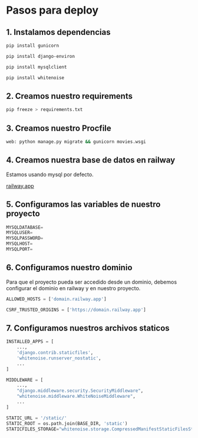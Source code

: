 # Pasos para deploy

## 1. Instalamos dependencias

```bash
pip install gunicorn

pip install django-environ

pip install mysqlclient

pip install whitenoise
```

## 2. Creamos nuestro requirements

```bash
pip freeze > requirements.txt
```

## 3. Creamos nuestro Procfile

```bash
web: python manage.py migrate && gunicorn movies.wsgi
```

## 4. Creamos nuestra base de datos en railway

Estamos usando mysql por defecto.

[railway.app](https://railway.app/)

## 5. Configuramos las variables de nuestro proyecto

```python
MYSQLDATABASE=
MYSQLUSER=
MYSQLPASSWORD=
MYSQLHOST=
MYSQLPORT=
```

## 6. Configuramos nuestro dominio

Para que el proyecto pueda ser accedido desde un dominio, debemos configurar el dominio en railway y en nuestro proyecto.

```py
ALLOWED_HOSTS = ['domain.railway.app']

CSRF_TRUSTED_ORIGINS = ['https://domain.railway.app']

```

## 7. Configuramos nuestros archivos staticos

```py
INSTALLED_APPS = [
    ...,
    'django.contrib.staticfiles',
    'whitenoise.runserver_nostatic',    
    ...
]

MIDDLEWARE = [
    ...,
    "django.middleware.security.SecurityMiddleware",
    "whitenoise.middleware.WhiteNoiseMiddleware",
    ...
]

STATIC_URL = '/static/'
STATIC_ROOT = os.path.join(BASE_DIR, 'static')
STATICFILES_STORAGE="whitenoise.storage.CompressedManifestStaticFilesStorage"
```
